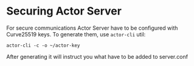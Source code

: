 Securing Actor Server
===

For secure communications Actor Server have to be configured with Curve25519 keys. To generate them, use `actor-cli` util:

```
actor-cli -c -o ~/actor-key
```

After generating it will instruct you what have to be added to server.conf
